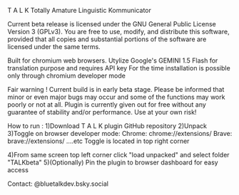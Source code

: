T A L K
Totally Amature Linguistic Kommunicator

Current beta release is licensed under the GNU General Public License Version 3 (GPLv3). 
You are free to use, modify, and distribute this software, provided that all copies and 
substantial portions of the software are licensed under the same terms.

Built for chromium web browsers.
Utylize Google's GEMINI 1.5 Flash for translation purpose and requires API key
For the time installation is possible only through chromium developer mode

Fair warning !
Current build is in early beta stage. Please be informed that minor or even major bugs may
occur and some of the functions may work poorly or not at all. Plugin is currently given
out for free without any guarantee of stability and/or performance. Use at your own risk!

How to run :
1)Download T A L K plugin GitHub repository
2)Unpack
3)Toggle on browser developer mode:
Chrome: chrome://extensions/ Brave: brave://extensions/ ....etc
Toggle is located in top right corner

4)From same screen top left corner click "load unpacked" and select folder
"TALKbeta"
5)(Optionally) Pin the plugin to browser dashboard for easy access

Contact: @bluetalkdev.bsky.social
